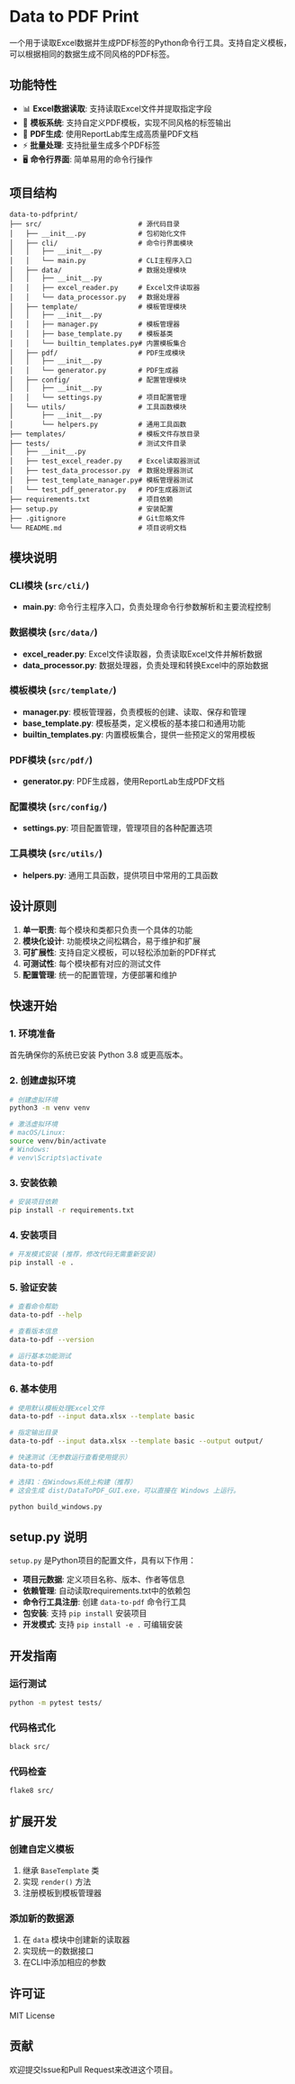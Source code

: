 # Data to PDF Print

一个用于读取Excel数据并生成PDF标签的Python命令行工具。支持自定义模板，可以根据相同的数据生成不同风格的PDF标签。

## 功能特性

- 📊 **Excel数据读取**: 支持读取Excel文件并提取指定字段
- 🎨 **模板系统**: 支持自定义PDF模板，实现不同风格的标签输出
- 📄 **PDF生成**: 使用ReportLab库生成高质量PDF文档
- ⚡ **批量处理**: 支持批量生成多个PDF标签
- 🖥️ **命令行界面**: 简单易用的命令行操作

## 项目结构

```
data-to-pdfprint/
├── src/                        # 源代码目录
│   ├── __init__.py             # 包初始化文件
│   ├── cli/                    # 命令行界面模块
│   │   ├── __init__.py
│   │   └── main.py             # CLI主程序入口
│   ├── data/                   # 数据处理模块
│   │   ├── __init__.py
│   │   ├── excel_reader.py     # Excel文件读取器
│   │   └── data_processor.py   # 数据处理器
│   ├── template/               # 模板管理模块
│   │   ├── __init__.py
│   │   ├── manager.py          # 模板管理器
│   │   ├── base_template.py    # 模板基类
│   │   └── builtin_templates.py# 内置模板集合
│   ├── pdf/                    # PDF生成模块
│   │   ├── __init__.py
│   │   └── generator.py        # PDF生成器
│   ├── config/                 # 配置管理模块
│   │   ├── __init__.py
│   │   └── settings.py         # 项目配置管理
│   └── utils/                  # 工具函数模块
│       ├── __init__.py
│       └── helpers.py          # 通用工具函数
├── templates/                  # 模板文件存放目录
├── tests/                      # 测试文件目录
│   ├── __init__.py
│   ├── test_excel_reader.py    # Excel读取器测试
│   ├── test_data_processor.py  # 数据处理器测试
│   ├── test_template_manager.py# 模板管理器测试
│   └── test_pdf_generator.py   # PDF生成器测试
├── requirements.txt            # 项目依赖
├── setup.py                    # 安装配置
├── .gitignore                  # Git忽略文件
└── README.md                   # 项目说明文档
```

## 模块说明

### CLI模块 (`src/cli/`)
- **main.py**: 命令行主程序入口，负责处理命令行参数解析和主要流程控制

### 数据模块 (`src/data/`)
- **excel_reader.py**: Excel文件读取器，负责读取Excel文件并解析数据
- **data_processor.py**: 数据处理器，负责处理和转换Excel中的原始数据

### 模板模块 (`src/template/`)
- **manager.py**: 模板管理器，负责模板的创建、读取、保存和管理
- **base_template.py**: 模板基类，定义模板的基本接口和通用功能
- **builtin_templates.py**: 内置模板集合，提供一些预定义的常用模板

### PDF模块 (`src/pdf/`)
- **generator.py**: PDF生成器，使用ReportLab生成PDF文档

### 配置模块 (`src/config/`)
- **settings.py**: 项目配置管理，管理项目的各种配置选项

### 工具模块 (`src/utils/`)
- **helpers.py**: 通用工具函数，提供项目中常用的工具函数

## 设计原则

1. **单一职责**: 每个模块和类都只负责一个具体的功能
2. **模块化设计**: 功能模块之间松耦合，易于维护和扩展
3. **可扩展性**: 支持自定义模板，可以轻松添加新的PDF样式
4. **可测试性**: 每个模块都有对应的测试文件
5. **配置管理**: 统一的配置管理，方便部署和维护

## 快速开始

### 1. 环境准备

首先确保你的系统已安装 Python 3.8 或更高版本。

### 2. 创建虚拟环境
```bash
# 创建虚拟环境
python3 -m venv venv

# 激活虚拟环境
# macOS/Linux:
source venv/bin/activate
# Windows:
# venv\Scripts\activate
```

### 3. 安装依赖
```bash
# 安装项目依赖
pip install -r requirements.txt
```

### 4. 安装项目
```bash
# 开发模式安装 (推荐，修改代码无需重新安装)
pip install -e .
```

### 5. 验证安装
```bash
# 查看命令帮助
data-to-pdf --help

# 查看版本信息
data-to-pdf --version

# 运行基本功能测试
data-to-pdf
```

### 6. 基本使用
```bash
# 使用默认模板处理Excel文件
data-to-pdf --input data.xlsx --template basic

# 指定输出目录
data-to-pdf --input data.xlsx --template basic --output output/

# 快速测试（无参数运行查看使用提示）
data-to-pdf

# 选择1：在Windows系统上构建（推荐）
# 这会生成 dist/DataToPDF_GUI.exe，可以直接在 Windows 上运行。

python build_windows.py

```

## setup.py 说明

`setup.py` 是Python项目的配置文件，具有以下作用：

- **项目元数据**: 定义项目名称、版本、作者等信息
- **依赖管理**: 自动读取requirements.txt中的依赖包
- **命令行工具注册**: 创建 `data-to-pdf` 命令行工具
- **包安装**: 支持 `pip install` 安装项目
- **开发模式**: 支持 `pip install -e .` 可编辑安装

## 开发指南

### 运行测试
```bash
python -m pytest tests/
```

### 代码格式化
```bash
black src/
```

### 代码检查
```bash
flake8 src/
```

## 扩展开发

### 创建自定义模板
1. 继承 `BaseTemplate` 类
2. 实现 `render()` 方法
3. 注册模板到模板管理器

### 添加新的数据源
1. 在 `data` 模块中创建新的读取器
2. 实现统一的数据接口
3. 在CLI中添加相应的参数

## 许可证

MIT License

## 贡献

欢迎提交Issue和Pull Request来改进这个项目。
